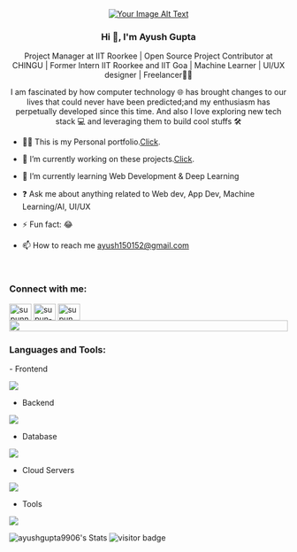 <div align="center">
  <a href="https://camo.githubusercontent.com/654c09bebf8fa25f9f33d1314f3f323e8e95a333f17064f2dfe71fe2fd909fd8/68747470733a2f2f6d656469612e67697068792e636f6d2f6d656469612f4c4d634238586f7370475a4f3855517138372f67697068792e676966">
    <img src="https://camo.githubusercontent.com/654c09bebf8fa25f9f33d1314f3f323e8e95a333f17064f2dfe71fe2fd909fd8/68747470733a2f2f6d656469612e67697068792e636f6d2f6d656469612f4c4d634238586f7370475a4f3855517138372f67697068792e676966" alt="Your Image Alt Text">
  </a>
</div>
</p>

### <div align="center">Hi 👋, I'm Ayush Gupta
<div align="center"> Project Manager at IIT Roorkee | Open Source Project Contributor at CHINGU | Former Intern IIT Roorkee and IIT Goa | Machine Learner | UI/UX designer | Freelancer👨‍💻 </div>  
<p align="center">I am fascinated by how computer technology 🌐 has brought changes to our lives that could never have been predicted;and my enthusiasm has perpetually developed since this time. And also I love exploring new tech stack 💻 and leveraging them to build cool stuffs 🛠️</p>

- 🙍‍♂ This is my Personal portfolio.[Click](https://ayushgupta9906.github.io/AyushGupta/). 
  

- 🔭 I’m currently working on these projects.[Click](https://ayushgupta9906.github.io/AyushGupta/). 

- 🌱 I’m currently learning Web Development & Deep Learning

- ❓ Ask me about anything related to Web dev, App Dev, Machine Learning/AI, UI/UX
  

- ⚡ Fun fact: 😂  
  

- 📫 How to reach me ayush150152@gmail.com  
<br>
<h3 align="left">Connect with me:</h3>
<p align="left">
<a href="https://www.linkedin.com/in/ayush-gupta-3a93621b6/" target="blank"><img align="center" src="https://raw.githubusercontent.com/rahuldkjain/github-profile-readme-generator/master/src/images/icons/Social/linked-in-alt.svg" alt="supunnanayakkara" height="30" width="40" /></a>
<a href="https://twitter.com/LaSerX_1729" target="_blank">
</a>
<a href="https://stackoverflow.com/users/22926451/ayush-gupta" target="blank"><img align="center" src="https://raw.githubusercontent.com/rahuldkjain/github-profile-readme-generator/master/src/images/icons/Social/stack-overflow.svg" alt="supun-nanayakkara" height="30" width="40" /></a>
<a href="https://www.instagram.com/laserx_1729/" target="blank"><img align="center" src="https://raw.githubusercontent.com/rahuldkjain/github-profile-readme-generator/master/src/images/icons/Social/instagram.svg" alt="supun___lk" height="30" width="40" /></a>
<br>

<img src="https://i.imgur.com/dBaSKWF.gif" height="20" width="100%">

<h3 align="left">Languages and Tools:</h3>
- Frontend
<p align="left">
  <a href="https://skillicons.dev"> 
    <img src="https://skillicons.dev/icons?i=html,css,js,react,nextjs,redux,tailwind,vue" />
  </a>
</p>


- Backend
<p align="left">
  <a href="https://skillicons.dev">
    <img src="https://skillicons.dev/icons?i=nodejs,py,flask,fastapi,express,nextjs" />
  </a>
</p>

- Database
<p align="left">
  <a href="https://skillicons.dev">
    <img src="https://skillicons.dev/icons?i=mongodb,mysql,postgresql" />
  </a>
</p>

- Cloud Servers
<p align="left">
  <a href="https://skillicons.dev">
    <img src="https://skillicons.dev/icons?i=azure,aws,firebase,cloudflare" />
  </a>
</p>

- Tools
<p align="left">
  <a href="https://skillicons.dev">
   <img src="https://skillicons.dev/icons?i=git,github,docker,figma,xd,idea,vscode,postman,unity,ae,autocad,atom,androidstudio,blender" />
  </a>
</p>

![ayushgupta9906's Stats](https://github-readme-stats.vercel.app/api?username=ayushgupta9906&theme=vue-dark&show_icons=true&hide_border=false&count_private=true)
![visitor badge](https://visitor-badge.laobi.icu/badge?page_id=ayushgupta9906.visitor-badge&left_text=My%20Page%20Visitors)
<!-- 
<a href="https://github.com/ayushgupta9906/github-readme-stats">
  <img height=200 align="center" src="https://github-readme-stats.vercel.app/api?username=ayushgupta9906" />
</a>
<a href="https://github.com/anuraghazra/convoychat">
  <img height=200 align="center" src="https://github-readme-stats.vercel.app/api/top-langs?username=anuraghazra&layout=compact&langs_count=8&card_width=320" />
</a>
-->
<!-- 
<p><img align="left" src="https://github-readme-stats.vercel.app/api/top-langs?username=ayushgupta9906&show_icons=true&locale=en&layout=compact" alt="ayushgupta9906" /></p>

<p>&nbsp;<img align="center" src="https://github-readme-stats.vercel.app/api?username=ayushgupta9906&show_icons=true&locale=en" alt="ayushgupta9906" /></p>

[![GitHub Streak](https://streak-stats.demolab.com/?user=ayushgupta9906)](https://git.io/streak-stats)
-->
